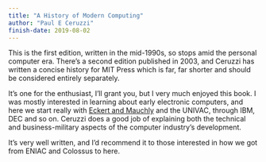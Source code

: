 ```yaml
---
title: "A History of Modern Computing"
author: "Paul E Ceruzzi"
finish-date: 2019-08-02
---
```


This is the first edition, written in the mid-1990s, so stops amid the personal computer era. There’s a second edition published in 2003, and Ceruzzi has written a concise history for MIT Press which is far, far shorter and should be considered entirely separately.

It’s one for the enthusiast, I’ll grant you, but I very much enjoyed this book.
I was mostly interested in learning about early electronic computers, and here we start really with [Eckert and Mauchly][eckert-mauchly] and the UNIVAC, through IBM, DEC and so on.
Ceruzzi does a good job of explaining both the technical and business-military aspects of the computer industry’s development.

[eckert-mauchly]: https://en.wikipedia.org/wiki/Eckert%E2%80%93Mauchly_Computer_Corporation

It’s very well written, and I’d recommend it to those interested in how we got from ENIAC and Colossus to here.
